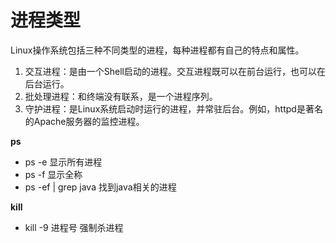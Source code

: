 # 进程类型
Linux操作系统包括三种不同类型的进程，每种进程都有自己的特点和属性。
1. 交互进程：是由一个Shell启动的进程。交互进程既可以在前台运行，也可以在后台运行。
2. 批处理进程：和终端没有联系，是一个进程序列。
3. 守护进程：是Linux系统启动时运行的进程，并常驻后台。例如，httpd是著名的Apache服务器的监控进程。

**ps** 
- ps -e 显示所有进程
- ps -f 显示全称
- ps -ef | grep java 找到java相关的进程

**kill**
- kill -9 进程号 强制杀进程
